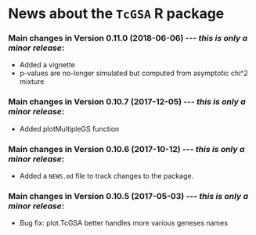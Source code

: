 # News about the `TcGSA` R package

### Main changes in Version 0.11.0 (2018-06-06) --- *this is only a minor release*:
* Added a vignette
* p-values are no-longer simulated but computed from asymptotic chi^2 mixture

### Main changes in Version 0.10.7 (2017-12-05) --- *this is only a minor release*:
* Added plotMultipleGS function

### Main changes in Version 0.10.6 (2017-10-12) --- *this is only a minor release*:
* Added a `NEWS.md` file to track changes to the package.


### Main changes in Version 0.10.5 (2017-05-03) --- *this is only a minor release*:
* Bug fix: plot.TcGSA better handles more various geneses names
